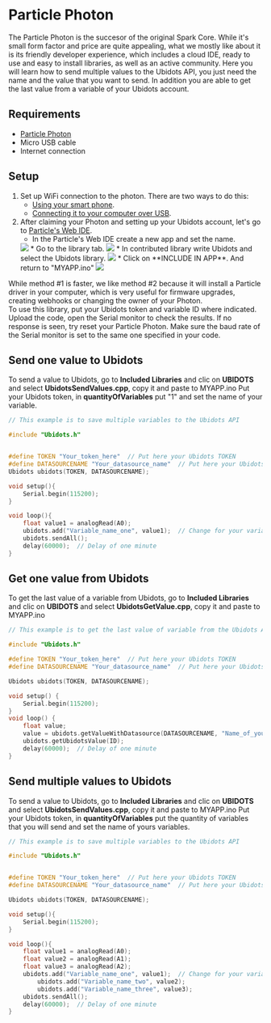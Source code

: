 # Particle Photon

The Particle Photon is the succesor of the original Spark Core. While it's small form factor and price are quite appealing, what we mostly like about it is its friendly developer experience, which includes a cloud IDE, ready to use and easy to install libraries, as well as an active community. 
Here you will learn how to send multiple values to the Ubidots API, you just need the name and the value that you want to send. In addition you are able to get the last value from a variable of your Ubidots account.

## Requirements

* [Particle Photon](https://store.particle.io/)
* Micro USB cable
* Internet connection

## Setup

1. Set up WiFi connection to the photon. There are two ways to do this:
    * [Using your smart phone](https://docs.particle.io/guide/getting-started/start/core/).
    * [Connecting it to your computer over USB](https://docs.particle.io/guide/getting-started/connect/core/).
2. After claiming your Photon and setting up your Ubidots account, let's go to [Particle's Web IDE](https://build.particle.io/build).
    * In the Particle's Web IDE create a new app and set the name.
    <img class="imgBody" src ="../images/devices/set_name_myapp.png" />
    * Go to the library tab.
    <img class="imgBody" src ="../images/devices/press_library_button.png" />
    * In contributed library write Ubidots and select the Ubidots library.
    <img class="imgBody" src ="../images/devices/particle_search_library.png" />
    * Click on **INCLUDE IN APP**. And return to "MYAPP.ino"
    <img class="imgBody" src ="../images/devices/particle_finished.png" />

<aside class="notice">
    While method #1 is faster, we like method #2 because it will install a Particle driver in your computer, which is very useful for firmware upgrades, creating webhooks or changing the owner of your Photon.
</aside>
<aside class="notice">
To use this library, put your Ubidots token and variable ID where indicated.
Upload the code, open the Serial monitor to check the results. If no response is seen, try reset your Particle Photon. Make sure the baud rate of the Serial monitor is set to the same one specified in your code.
</aside>


## Send one value to Ubidots

To send a value to Ubidots, go to **Included Libraries** and clic on **UBIDOTS** and select **UbidotsSendValues.cpp**, copy it and paste to MYAPP.ino
Put your Ubidots token, in **quantityOfVariables** put "1" and set the name of your variable.

```c++
// This example is to save multiple variables to the Ubidots API

#include "Ubidots.h"


#define TOKEN "Your_token_here"  // Put here your Ubidots TOKEN
#define DATASOURCENAME "Your_datasource_name"  // Put here your Ubidots datasource name 
Ubidots ubidots(TOKEN, DATASOURCENAME);

void setup(){
    Serial.begin(115200);
}

void loop(){
    float value1 = analogRead(A0); 
    ubidots.add("Variable_name_one", value1);  // Change for your variable name
    ubidots.sendAll();
    delay(60000);  // Delay of one minute
}
```


## Get one value from Ubidots

To get the last value of a variable from Ubidots,  go to **Included Libraries** and clic on **UBIDOTS** and select **UbidotsGetValue.cpp**, copy it and paste to MYAPP.ino

```c++
// This example is to get the last value of variable from the Ubidots API

#include "Ubidots.h"

#define TOKEN "Your_token_here"  // Put here your Ubidots TOKEN
#define DATASOURCENAME "Your_datasource_name"  // Put here your Ubidots datasource name 

Ubidots ubidots(TOKEN, DATASOURCENAME);

void setup() {
    Serial.begin(115200);
}
void loop() {    
    float value;
    value = ubidots.getValueWithDatasource(DATASOURCENAME, "Name_of_your_variable");
    ubidots.getUbidotsValue(ID);
    delay(60000);  // Delay of one minute
}

```

## Send multiple values to Ubidots 

To send a value to Ubidots, go to **Included Libraries** and clic on **UBIDOTS** and select **UbidotsSendValues.cpp**, copy it and paste to MYAPP.ino
Put your Ubidots token, in **quantityOfVariables** put the quantity of variables that you will send and set the name of yours variables.

```c++
// This example is to save multiple variables to the Ubidots API

#include "Ubidots.h"


#define TOKEN "Your_token_here"  // Put here your Ubidots TOKEN
#define DATASOURCENAME "Your_datasource_name"  // Put here your Ubidots datasource name 

Ubidots ubidots(TOKEN, DATASOURCENAME);

void setup(){
    Serial.begin(115200);
}

void loop(){
    float value1 = analogRead(A0);
    float value2 = analogRead(A1);
    float value3 = analogRead(A2); 
    ubidots.add("Variable_name_one", value1);  // Change for your variable name
        ubidots.add("Variable_name_two", value2);
        ubidots.add("Variable_name_three", value3);
    ubidots.sendAll();
    delay(60000);  // Delay of one minute
}
```


